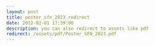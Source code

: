 ```yaml
---
layout: post
title: poster_sfn_2023_redirect
date: 2022-02-01 17:39:00
description: you can also redirect to assets like pdf
redirect: /assets/pdf/Poster_SFN_2023.pdf
---
```

